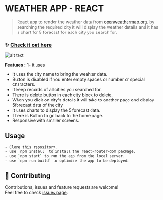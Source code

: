 # WEATHER APP - REACT

> React app to render the weather data from [openweathermap.org](https://openweathermap.org/). by searching the required city it will display the weather details and it has a chart for 5 forecast for each city you search for.

### ✨ [Check it out here](https://whatisweathertoday-react-app.netlify.app/)

![alt text](demoScreen.gif)

**Features :**
1- it uses

- It uses the city name to bring the weahter data.
- Button is disabled if you enter empty spaces or number or special characters.
- It keep records of all cities you searched for.
- There is delete button in each city block to delete.
- When you click on city's details it will take to another page and display 5forecast data of the city
- It uses charts to display the 5 forecast data.
- There is Button to go back to the home page.
- Responsive with smaller screens.

## Usage

```sh
- Clone this repository.
- use `npm install` to install the react-router-dom package.
- use `npm start` to run the app from the local server.
- use `npm run build` to optimize the app to be deployed.
```

## 🤝 Contributing

Contributions, issues and feature requests are welcome!<br />Feel free to check [issues page](https://github.com/MoSaif00/weather-app-react/issues).
